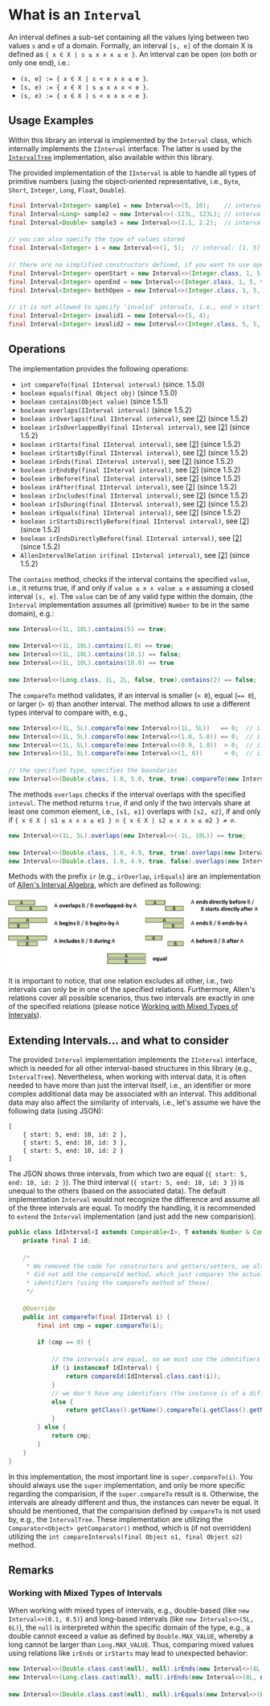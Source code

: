# What is an `Interval`

An interval defines a sub-set containing all the values lying between two values `s` and `e`
of a domain. Formally, an interval `[s, e]` of the domain X is defined as `{ x ∈ X | s ≤ x ∧ x ≤ e }`.
An interval can be open (on both or only one end), i.e.:
- `(s, e] := { x ∈ X | s < x ∧ x ≤ e }`.
- `[s, e) := { x ∈ X | s ≤ x ∧ x < e }`.
- `(s, e) := { x ∈ X | s < x ∧ x < e }`.
 
## Usage Examples

Within this library an interval is implemented by the `Interval` class, which internally implements the `IInterval` 
interface. The latter is used by the [`IntervalTree`](../README.md) implementation, also available within this library.

The provided implementation of the `IInterval` is able to handle all types of primitive numbers (using the
object-oriented representative, i.e., `Byte`, `Short`, `Integer`, `Long`, `Float`, `Double`).

```java
final Interval<Integer> sample1 = new Interval<>(5, 10);    // interval: [5, 10]
final Interval<Long> sample2 = new Interval<>(-123L, 123L); // interval: [-123, 123]
final Interval<Double> sample3 = new Interval<>(1.1, 2.2);  // interval: [1.1, 2.2]

// you can also specify the type of values stored
final Interval<Integer> i = new Interval<>(1, 5);  // interval: [1, 5]

// there are no simplified constructors defined, if you want to use open intervals
final Interval<Integer> openStart = new Interval<>(Integer.class, 1, 5, true, false);  // interval: (1, 5]
final Interval<Integer> openEnd = new Interval<>(Integer.class, 1, 5, false, true);    // interval: [1, 5)
final Interval<Integer> bothOpen = new Interval<>(Integer.class, 1, 5, true, true);    // interval: (1, 5)

// it is not allowed to specify 'invalid' intervals, i.e., end > start
final Interval<Integer> invalid1 = new Interval<>(5, 4);                               // invalid: [5, 4]
final Interval<Integer> invalid2 = new Interval<>(Integer.class, 5, 5, true, false);   // invalid: (5, 5]
```

## Operations

The implementation provides the following operations:
- `int compareTo(final IInterval interval)` (since. 1.5.0)
- `boolean equals(final Object obj)` (since 1.5.0)
- `boolean contains(Object value)` (since 1.5.1)
- `boolean overlaps(IInterval interval)` (since 1.5.2)
- `boolean irOverlaps(final IInterval interval)`, see [[2]](https://en.wikipedia.org/wiki/Allen's_interval_algebra) (since 1.5.2)
- `boolean irIsOverlappedBy(final IInterval interval)`, see [[2]](https://en.wikipedia.org/wiki/Allen's_interval_algebra) (since 1.5.2)
- `boolean irStarts(final IInterval interval)`, see [[2]](https://en.wikipedia.org/wiki/Allen's_interval_algebra) (since 1.5.2)
- `boolean irStartsBy(final IInterval interval)`, see [[2]](https://en.wikipedia.org/wiki/Allen's_interval_algebra) (since 1.5.2)
- `boolean irEnds(final IInterval interval)`, see [[2]](https://en.wikipedia.org/wiki/Allen's_interval_algebra) (since 1.5.2)
- `boolean irEndsBy(final IInterval interval)`, see [[2]](https://en.wikipedia.org/wiki/Allen's_interval_algebra) (since 1.5.2)
- `boolean irBefore(final IInterval interval)`, see [[2]](https://en.wikipedia.org/wiki/Allen's_interval_algebra) (since 1.5.2)
- `boolean irAfter(final IInterval interval)`, see [[2]](https://en.wikipedia.org/wiki/Allen's_interval_algebra) (since 1.5.2)
- `boolean irIncludes(final IInterval interval)`, see [[2]](https://en.wikipedia.org/wiki/Allen's_interval_algebra) (since 1.5.2)
- `boolean irIsDuring(final IInterval interval)`, see [[2]](https://en.wikipedia.org/wiki/Allen's_interval_algebra) (since 1.5.2)
- `boolean irEquals(final IInterval interval)`, see [[2]](https://en.wikipedia.org/wiki/Allen's_interval_algebra) (since 1.5.2)
- `boolean irStartsDirectlyBefore(final IInterval interval)`, see [[2]](https://en.wikipedia.org/wiki/Allen's_interval_algebra) (since 1.5.2)
- `boolean irEndsDirectlyBefore(final IInterval interval)`, see [[2]](https://en.wikipedia.org/wiki/Allen's_interval_algebra) (since 1.5.2)
- `AllenIntervalRelation ir(final IInterval interval)`, see [[2]](https://en.wikipedia.org/wiki/Allen's_interval_algebra) (since 1.5.2)

The `contains` method, checks if the interval contains the specified `value`, i.e., it returns true, if and only if 
`value ≤ x ∧ value ≤ e` assuming a closed interval `[s, e]`. The `value` can be of any valid type within the domain, 
(the `Interval` implementation assumes all (primitive) `Number` to be in the same domain), e.g.:

```java
new Interval<>(1L, 10L).contains(5) == true;

new Interval<>(1L, 10L).contains(1.0) == true;
new Interval<>(1L, 10L).contains(10.1) == false;
new Interval<>(1L, 10L).contains(10.0) == true

new Interval<>(Long.class, 1L, 2L, false, true).contains(2) == false;
```

The `compareTo` method validates, if an interval is smaller 
(`< 0`), equal (`== 0`), or larger (`> 0`) than another interval. The method allows to use a different types interval to
compare with, e.g., 

```java
new Interval<>(1L, 5L).compareTo(new Interval<>(1L, 5L))   == 0;  // i.e., equal
new Interval<>(1L, 5L).compareTo(new Interval<>(1.0, 5.0)) == 0;  // i.e., equal
new Interval<>(1L, 5L).compareTo(new Interval<>(0.9, 1.0))  > 0;  // i.e., [1, 5] > [0.9, 1.0]
new Interval<>(1L, 5L).compareTo(new Interval<>(1, 6))      < 0;  // i.e., [1, 5] < [1, 6]

// the specified type, specifies the boundaries
new Interval<>(Double.class, 1.0, 5.0, true, true).compareTo(new Interval<>(Long.class, 1L, 5L, true, true)) > 0;  // i.e., (1.0, 5.0) < (1, 5)
```

The methods `overlaps` checks if the interval overlaps with the specified `inteval`. The method returns `true`, if and only 
if the two intervals share at least one common element, i.e., `[s1, e1]` overlaps with `[s2, e2]`, if and only if 
`{ x ∈ X | s1 ≤ x ∧ x ≤ e1 } ∩ { x ∈ X | s2 ≤ x ∧ x ≤ e2 } ≠ ∅`.

```java
new Interval<>(1L, 5L).overlaps(new Interval<>(-1L, 10L)) == true;

new Interval<>(Double.class, 1.0, 4.9, true, true).overlaps(new Interval<>(Double.class, 4.9, 5.0, true, true)) == false;
new Interval<>(Double.class, 1.0, 4.9, true, false).overlaps(new Interval<>(Double.class, 4.9, 5.0, false, true)) == true;
```

Methods with the prefix `ir` (e.g., `irOverlap`, `irEquals`) are an implementation of 
[Allen's Interval Algebra](https://en.wikipedia.org/wiki/Allen's_interval_algebra), which are defined as following:

<p align="center">
  <img src="allen-interval-relations.png" alt="Allen's Interval Relations" width="600">
</p>

It is important to notice, that one relation excludes all other, i.e., two intervals can only be in one of the specified relations.
Furthermore, Allen's relations cover all possible scenarios, thus two intervals are exactly in one of the specified relations (please
notice [Working with Mixed Types of Intervals](#working-with-mixed-types-of-intervals)).

## Extending Intervals... and what to consider

The provided `Interval` implementation implements the `IInterval` interface, which is needed for all other interval-based
structures in this library (e.g., `IntervalTree`). Nevertheless, when working with interval data, it is often needed to have 
more than just the interval itself, i.e., an identifier or more complex additional data may be associated with an interval. 
This additional data may also affect the similarity of intervals, i.e., let's assume we have the following data (using JSON):

```
[
    { start: 5, end: 10, id: 2 }, 
    { start: 5, end: 10, id: 3 }, 
    { start: 5, end: 10, id: 2 }
]
```

The JSON shows three intervals, from which two are equal (`{ start: 5, end: 10, id: 2 }`). The third interval 
(`{ start: 5, end: 10, id: 3 }`) is unequal to the others (based on the associated data). The default implementation
`Interval` would not recognize the difference and assume all of the three intervals are equal. To modify the handling,
it is recommended to `extend` the `Interval` implementation (and just add the new comparision).

```java
public class IdInterval<I extends Comparable<I>, T extends Number & Comparable<T>> extends Interval<T> {
    private final I id;

    /*
     * We removed the code for constructors and getters/setters, we also
     * did not add the compareId method, which just compares the actual 
     * identifiers (using the compareTo method of these).
     */

    @Override
    public int compareTo(final IInterval i) {
        final int cmp = super.compareTo(i);
        
        if (cmp == 0) {
            
            // the intervals are equal, so we must use the identifiers
            if (i instanceof IdInterval) {
                return compareId(IdInterval.class.cast(i));
            } 
            // we don't have any identifiers (the instance is of a different type)
            else {
                return getClass().getName().compareTo(i.getClass().getName());
            }
        } else {
            return cmp;
        }
    }
}
```

In this implementation, the most important line is `super.compareTo(i)`. You should always use the `super` implementation,
and only be more specific regarding the comparision, if the `super.compareTo` result is `0`. Otherwise, the intervals are 
already different and thus, the instances can never be equal. It should be mentioned, that the comparision defined by `compareTo`
is not used by, e.g., the `IntervalTree`. These implementation are utilizing the `Comparator<Object> getComparator()`
method, which is (if not overridden) utilizing the `int compareIntervals(final Object o1, final Object o2)` method.

## Remarks

### Working with Mixed Types of Intervals

When working with mixed types of intervals, e.g., double-based (like `new Interval<>(0.1, 0.5)`) and 
long-based intervals (like `new Intervals<>(5L, 6L)`), the `null` is interpreted within the specific domain of the type, e.g.,
a double cannot exceed a value as defined by `Double.MAX_VALUE`, whereby a long cannot be larger than `Long.MAX_VALUE`. Thus,
comparing mixed values using relations like `irEnds` or `irStarts` may lead to unexpected behavior:

```java
new Interval<>(Double.class.cast(null), null).irEnds(new Interval<>(8L, null)) == false; // because Double.MAX_VALUE < LONG.MAX_VALUE
new Interval<>(Long.class.cast(null), null).irEnds(new Interval<>(8L, null)) == true;    // because both can reach the same maximum

new Interval<>(Double.class.cast(null), null).irEquals(new Interval<>(Long.class.cast(null), null)) == false, // because the possible end is different
```